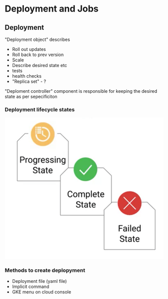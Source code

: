 # Deployment and Jobs



## Deployment

"Deployment object" describes 
* Roll out updates
* Roll back to prev version
* Scale
* Describe desired state etc 
* tests
* health checks
* "Replica set" - ? 



"Deploment controller" component is responsible for keeping the desired state as per sepecificiton




### Deployment lifecycle states

![](2021-09-20-13-23-59.png)


### Methods to create deplopyment

* Deployment file (yaml file)
* Implicit command
* GKE menu on cloud console











